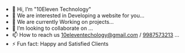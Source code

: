 - 👋 Hi, I’m "10Eleven Technology"
- 👀 We are interested in Developing a website for you...
- 🌱 We are currently Working on projects...
- 💞️ I’m looking to collaborate on ...
- 📫 How to reach us 10eleventechology@gmail.com / <a href="9987573213" target="_blank">9987573213</a> ...
- ⚡ Fun fact: Happy and Satisfied Clients

<!---
10ele-tech/10ele-tech is a ✨ special ✨ repository because its `README.md` (this file) appears on your GitHub profile.
You can click the Preview link to take a look at your changes.
--->
